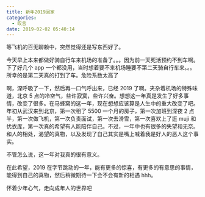 ```yaml
---
title: 新年2019回家
categories:
  - 叹言
date: 2019-02-02 05:40:14
---
```


<p></p>
<!-- more -->

等飞机的百无聊赖中，突然觉得还是写东西好了。

今天早上本来都做好骑自行车来机场的准备了。。。因为前一天死活预约不到车啊。下了好几个 app 一个都没用，当时想着要不来机场睡要不第二天骑自行车来。。。所幸的是第二天真的打到了车。危险系数太高了

啊，深呼吸了一下，然后再一口气呼出来，已经 2019 了啊。夹杂着机场的特殊味道，北京 5 点的冷空气，些许寂寞，些许兴奋。想想这一年真是发生了好多事情，改变了很多。在马蜂窝的这一年，现在想想应该算是人生中的重大改变了吧。年初从武汉来到北京，第一次租了 5500 一个月的房子，第一次加班到深夜 2 点半，第一次做飞机，第一次负责面试，第一次去滑雪，第一次喜欢上了逛 muji 和优衣库，第一次真的希望有人能陪伴自己。不过，一年中也有很多的失望和无奈。和人的相处，渴望的真物，以及发现了自己其实是嘴上喊着我是好人的恶人这个事实。

不管怎么说，这一年对我真的很有意义。

在此希望，2019 在字节跳动的一年，能有更多的惊喜，有更多的有意思的事情，能得到自己的真物，然后稍微期待一下会不会有新的相遇 hhh。

怀着少年心气，走向成年人的世界吧
